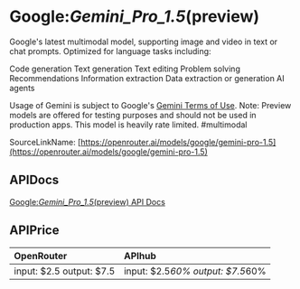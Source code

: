 # Google:_Gemini_Pro_1.5_(preview)

Google's latest multimodal model, supporting image and video in text or chat prompts.
Optimized for language tasks including:

Code generation
Text generation
Text editing
Problem solving
Recommendations
Information extraction
Data extraction or generation
AI agents

Usage of Gemini is subject to Google's [Gemini Terms of Use](https://ai.google.dev/terms).
Note: Preview models are offered for testing purposes and should not be used in production apps. This model is heavily rate limited.
#multimodal

SourceLinkName: [https://openrouter.ai/models/google/gemini-pro-1.5](https://openrouter.ai/models/google/gemini-pro-1.5)

## APIDocs

[Google:_Gemini_Pro_1.5_(preview) API Docs](../apis/Google:_Gemini_Pro_1.5_(preview).md)

## APIPrice

| OpenRouter | APIhub |
|:---|:---|
| input: $2.5 output: $7.5 | input: $2.5*60% output: $7.5*60% |
